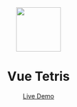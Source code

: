 <div align='center'>
<img wigth='100px' height='100px' src="./public/favicon.sbg">
</div>

<h1 align='center'>
Vue Tetris
</h1>

<div align="center">
  <a href="https://tetris.elonehoo.xyz/">Live Demo</a>
</div>


